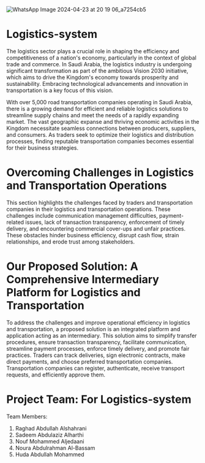 
![WhatsApp Image 2024-04-23 at 20 19 06_a7254cb5](https://github.com/EngllNouf/Logistics-system/assets/124361377/bf4babc5-652d-4243-9a41-d682db8fde61)




# Logistics-system

The logistics sector plays a crucial role in shaping the efficiency and competitiveness of a nation's economy, particularly in the context of global trade and commerce. In Saudi Arabia, the logistics industry is undergoing significant transformation as part of the ambitious Vision 2030 initiative, which aims to drive the Kingdom's economy towards prosperity and sustainability. Embracing technological advancements and innovation in transportation is a key focus of this vision.

With over 5,000 road transportation companies operating in Saudi Arabia, there is a growing demand for efficient and reliable logistics solutions to streamline supply chains and meet the needs of a rapidly expanding market. The vast geographic expanse and thriving economic activities in the Kingdom necessitate seamless connections between producers, suppliers, and consumers. As traders seek to optimize their logistics and distribution processes, finding reputable transportation companies becomes essential for their business strategies.

# Overcoming Challenges in Logistics and Transportation Operations

This section highlights the challenges faced by traders and transportation companies in their logistics and transportation operations. These challenges include communication management difficulties, payment-related issues, lack of transaction transparency, enforcement of timely delivery, and encountering commercial cover-ups and unfair practices. These obstacles hinder business efficiency, disrupt cash flow, strain relationships, and erode trust among stakeholders.

# Our Proposed Solution: A Comprehensive Intermediary Platform for Logistics and Transportation

To address the challenges and improve operational efficiency in logistics and transportation, a proposed solution is an integrated platform and application acting as an intermediary. This solution aims to simplify transfer procedures, ensure transaction transparency, facilitate communication, streamline payment processes, enforce timely delivery, and promote fair practices. Traders can track deliveries, sign electronic contracts, make direct payments, and choose preferred transportation companies. Transportation companies can register, authenticate, receive transport requests, and efficiently approve them.


# Project Team:  For Logistics-system 

Team Members:
1. Raghad Abdullah Alshahrani
2. Sadeem Abdulaziz Alharthi
3. Nouf Mohammed Aljedaani
4. Noura Abdulrahman Al-Bassam
5. Huda Abdullah Mohammed

